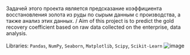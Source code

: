 Задачей этого проекта является предсказание коэффициента восстановления золота из руды по сырым данным с производства, а также анализ этих данных. / Aim of this project is to predict the gold recovery coefficient based on raw data collected on the enterprise, data analysis.
<br></br>
Libraries: `Pandas`, `NumPy`, `Seaborn`, `Matplotlib`, `Scipy`, `Scikit-Learn`
![image](https://github.com/exxyyf/portfolio/assets/118925388/31e90166-b5c1-4a70-8fb5-5ebc404e33d8)

